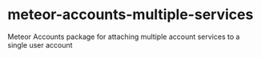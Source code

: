 meteor-accounts-multiple-services
=================================

Meteor Accounts package for attaching multiple account services to a single user account
